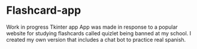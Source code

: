 # Flashcard-app
Work in progress Tkinter app
App was made in response to a popular website for studying flashcards called quizlet being banned at my school. I created my own version that includes a chat bot to practice real spanish.
